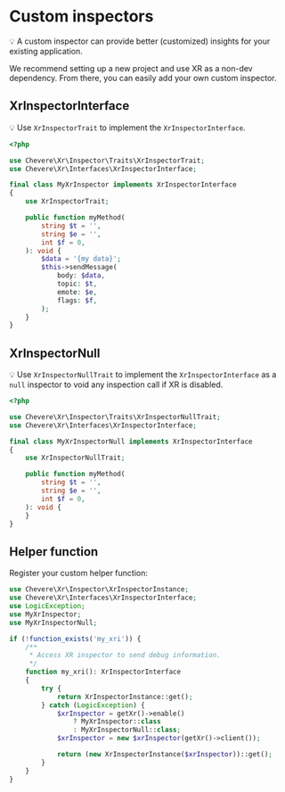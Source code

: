 # Custom inspectors

💡 A custom inspector can provide better (customized) insights for your existing application.

We recommend setting up a new project and use XR as a non-dev dependency. From there, you can easily add your own custom inspector.

## XrInspectorInterface

💡 Use `XrInspectorTrait` to implement the `XrInspectorInterface`.

```php
<?php

use Chevere\Xr\Inspector\Traits\XrInspectorTrait;
use Chevere\Xr\Interfaces\XrInspectorInterface;

final class MyXrInspector implements XrInspectorInterface
{
    use XrInspectorTrait;

    public function myMethod(
        string $t = '',
        string $e = '',
        int $f = 0,
    ): void {
        $data = '{my data}';
        $this->sendMessage(
            body: $data,
            topic: $t,
            emote: $e,
            flags: $f,
        );
    }
}

```

## XrInspectorNull

💡 Use `XrInspectorNullTrait` to implement the `XrInspectorInterface` as a `null` inspector to void any inspection call if XR is disabled.

```php
<?php

use Chevere\Xr\Inspector\Traits\XrInspectorNullTrait;
use Chevere\Xr\Interfaces\XrInspectorInterface;

final class MyXrInspectorNull implements XrInspectorInterface
{
    use XrInspectorNullTrait;

    public function myMethod(
        string $t = '',
        string $e = '',
        int $f = 0,
    ): void {
    }
}


```

## Helper function

Register your custom helper function:

```php
use Chevere\Xr\Inspector\XrInspectorInstance;
use Chevere\Xr\Interfaces\XrInspectorInterface;
use LogicException;
use MyXrInspector;
use MyXrInspectorNull;

if (!function_exists('my_xri')) {
    /**
     * Access XR inspector to send debug information.
     */
    function my_xri(): XrInspectorInterface
    {
        try {
            return XrInspectorInstance::get();
        } catch (LogicException) {
            $xrInspector = getXr()->enable()
                ? MyXrInspector::class
                : MyXrInspectorNull::class;
            $xrInspector = new $xrInspector(getXr()->client());

            return (new XrInspectorInstance($xrInspector))::get();
        }
    }
}
```
